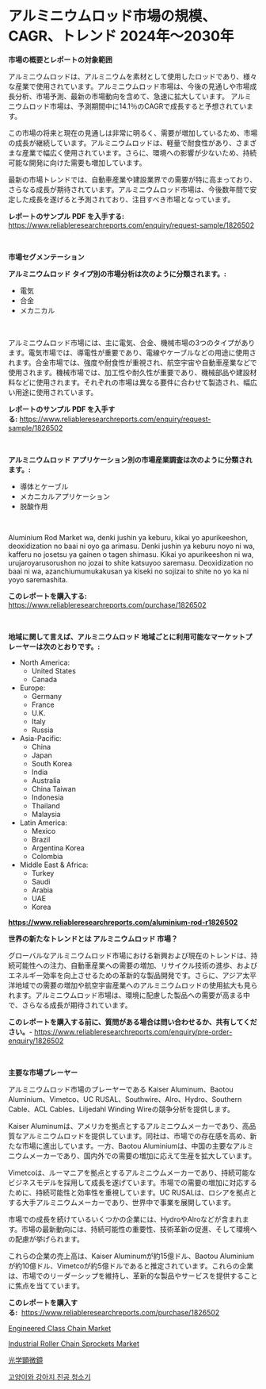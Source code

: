 <p><h1>アルミニウムロッド市場の規模、CAGR、トレンド 2024年〜2030年</h1></p><p><strong>市場の概要とレポートの対象範囲</strong></p>
<p><p>アルミニウムロッドは、アルミニウムを素材として使用したロッドであり、様々な産業で使用されています。アルミニウムロッド市場は、今後の見通しや市場成長分析、市場予測、最新の市場動向を含めて、急速に拡大しています。 アルミニウムロッド市場は、予測期間中に14.1％のCAGRで成長すると予想されています。</p><p>この市場の将来と現在の見通しは非常に明るく、需要が増加しているため、市場の成長が継続しています。アルミニウムロッドは、軽量で耐食性があり、さまざまな産業で幅広く使用されています。さらに、環境への影響が少ないため、持続可能な開発に向けた需要も増加しています。</p><p>最新の市場トレンドでは、自動車産業や建設業界での需要が特に高まっており、さらなる成長が期待されています。アルミニウムロッド市場は、今後数年間で安定した成長を遂げると予測されており、注目すべき市場となっています。</p></p>
<p><strong>レポートのサンプル PDF を入手する:</strong> <a href="https://www.reliableresearchreports.com/enquiry/request-sample/1826502">https://www.reliableresearchreports.com/enquiry/request-sample/1826502</a></p>
<p>&nbsp;</p>
<p><strong>市場セグメンテーション</strong></p>
<p><strong>アルミニウムロッド タイプ別の市場分析は次のように分類されます。:</strong></p>
<p><ul><li>電気</li><li>合金</li><li>メカニカル</li></ul></p>
<p>&nbsp;</p>
<p><p>アルミニウムロッド市場には、主に電気、合金、機械市場の3つのタイプがあります。電気市場では、導電性が重要であり、電線やケーブルなどの用途に使用されます。合金市場では、強度や耐食性が重視され、航空宇宙や自動車産業などで使用されます。機械市場では、加工性や耐久性が重要であり、機械部品や建設材料などに使用されます。それぞれの市場は異なる要件に合わせて製造され、幅広い用途に使用されています。</p></p>
<p><strong>レポートのサンプル PDF を入手する:</strong>&nbsp;<a href="https://www.reliableresearchreports.com/enquiry/request-sample/1826502">https://www.reliableresearchreports.com/enquiry/request-sample/1826502</a></p>
<p>&nbsp;</p>
<p><strong> アルミニウムロッド アプリケーション別の市場産業調査は次のように分類されます。:</strong></p>
<p><ul><li>導体とケーブル</li><li>メカニカルアプリケーション</li><li>脱酸作用</li></ul></p>
<p>&nbsp;</p>
<p><p>Aluminium Rod Market wa, denki jushin ya keburu, kikai yo apurikeeshon, deoxidization no baai ni oyo ga arimasu. Denki jushin ya keburu noyo ni wa, kafferu no josetsu ya gainen o tagen shimasu. Kikai yo apurikeeshon ni wa, urujaroyarusorushon no jozai to shite katsuyoo saremasu. Deoxidization no baai ni wa, azanchiumumukakusan ya kiseki no sojizai to shite no yo ka ni yoyo saremashita.</p></p>
<p><strong>このレポートを購入する:</strong>&nbsp; <a href="https://www.reliableresearchreports.com/purchase/1826502">https://www.reliableresearchreports.com/purchase/1826502</a></p>
<p>&nbsp;</p>
<p><strong>地域に関して言えば、アルミニウムロッド 地域ごとに利用可能なマーケットプレーヤーは次のとおりです。:</strong></p>
<p><ul>
    <li>
        North America:
        <ul>
            <li>United States</li>
            <li>Canada</li>
        </ul>
    </li>
    <li>
        Europe:
        <ul>
            <li>Germany</li>
            <li>France</li>
            <li>U.K.</li>
            <li>Italy</li>
            <li>Russia</li>
        </ul>
    </li>
    <li>
        Asia-Pacific:
        <ul>
            <li>China</li>
            <li>Japan</li>
            <li>South Korea</li>
            <li>India</li>
            <li>Australia</li>
            <li>China Taiwan</li>
            <li>Indonesia</li>
            <li>Thailand</li>
            <li>Malaysia</li>
        </ul>
    </li>
    <li>
        Latin America:
        <ul>
            <li>Mexico</li>
            <li>Brazil</li>
            <li>Argentina Korea</li>
            <li>Colombia</li>
        </ul>
    </li>
    <li>
        Middle East & Africa:
        <ul>
            <li>Turkey</li>
            <li>Saudi</li>
            <li>Arabia</li>
            <li>UAE</li>
            <li>Korea</li>
        </ul>
    </li>
    </ul></p>
<p><strong><a href="https://www.reliableresearchreports.com/aluminium-rod-r1826502">https://www.reliableresearchreports.com/aluminium-rod-r1826502</a></strong>&nbsp;</p>
<p><strong>世界の新たなトレンドとは アルミニウムロッド 市場？</strong></p>
<p><p>グローバルなアルミニウムロッド市場における新興および現在のトレンドは、持続可能性への注力、自動車産業への需要の増加、リサイクル技術の進歩、およびエネルギー効率を向上させるための革新的な製品開発です。さらに、アジア太平洋地域での需要の増加や航空宇宙産業へのアルミニウムロッドの使用拡大も見られます。アルミニウムロッド市場は、環境に配慮した製品への需要が高まる中で、さらなる成長が期待されています。</p></p>
<p><strong>このレポートを購入する前に、質問がある場合は問い合わせるか、共有してください。</strong>- <a href="https://www.reliableresearchreports.com/enquiry/pre-order-enquiry/1826502">https://www.reliableresearchreports.com/enquiry/pre-order-enquiry/1826502</a></p>
<p>&nbsp;</p>
<p><strong>主要な市場プレーヤー</strong></p>
<p><p>アルミニウムロッド市場のプレーヤーである Kaiser Aluminum、Baotou Aluminium、Vimetco、UC RUSAL、Southwire、Alro、Hydro、Southern Cable、ACL Cables、Liljedahl Winding Wireの競争分析を提供します。</p><p>Kaiser Aluminumは、アメリカを拠点とするアルミニウムメーカーであり、高品質なアルミニウムロッドを提供しています。同社は、市場での存在感を高め、新たな市場に進出しています。一方、Baotou Aluminiumは、中国の主要なアルミニウムメーカーであり、国内外での需要の増加に応えて生産を拡大しています。</p><p>Vimetcoは、ルーマニアを拠点とするアルミニウムメーカーであり、持続可能なビジネスモデルを採用して成長を遂げています。市場での需要の増加に対応するために、持続可能性と効率性を重視しています。UC RUSALは、ロシアを拠点とする大手アルミニウムメーカーであり、世界中で事業を展開しています。</p><p>市場での成長を続けているいくつかの企業には、HydroやAlroなどが含まれます。市場の最新動向には、持続可能性の重要性、技術革新の促進、そして環境への配慮が挙げられます。</p><p>これらの企業の売上高は、Kaiser Aluminumが約15億ドル、Baotou Aluminiumが約10億ドル、Vimetcoが約5億ドルであると推定されています。これらの企業は、市場でのリーダーシップを維持し、革新的な製品やサービスを提供することに焦点を当てています。</p></p>
<p><strong>このレポートを購入する:</strong>&nbsp;&nbsp;<a href="https://www.reliableresearchreports.com/purchase/1826502">https://www.reliableresearchreports.com/purchase/1826502</a></p>
<p><p><a href="https://github.com/brenzgnarento/Market-Research-Report-List-2/blob/main/engineered-class-chain-market.md">Engineered Class Chain Market</a></p><p><a href="https://github.com/jerrycopelandthomaswsqd8q/Market-Research-Report-List-2/blob/main/industrial-roller-chain-sprockets-market.md">Industrial Roller Chain Sprockets Market</a></p><p><a href="https://github.com/Sophiaard2003/Market-Research-Report-List-1/blob/main/846817832082.md">光学顕微鏡</a></p><p><a href="https://medium.com/@bricebeahan2023/%EA%B3%A0%EC%96%91%EC%9D%B4%EC%99%80-%EA%B0%9C-%EC%A7%84%EA%B3%B5-%EC%B2%AD%EC%86%8C%EA%B8%B0-%EC%8B%9C%EC%9E%A5%EC%9D%80-%EC%8B%9C%EC%9E%A5-%EC%A0%90%EC%9C%A0%EC%9C%A8-%ED%81%AC%EA%B8%B0-%EB%B0%8F-2031%EB%85%84%EA%B9%8C%EC%A7%80-%EC%98%88%EC%83%81%EB%90%98%EB%8A%94-%EC%98%88%EC%B8%A1%EC%97%90-%EC%A4%91%EC%A0%90%EC%9D%84-%EB%91%A1%EB%8B%88%EB%8B%A4-75ee62730afc">고양이와 강아지 진공 청소기</a></p></p>
